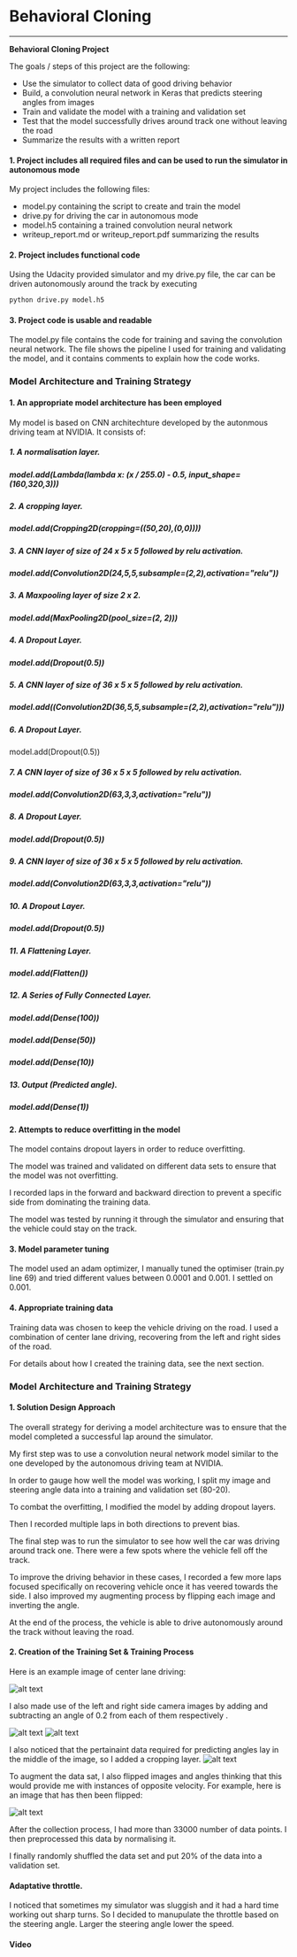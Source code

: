 # **Behavioral Cloning** 
---

**Behavioral Cloning Project**

The goals / steps of this project are the following:
* Use the simulator to collect data of good driving behavior
* Build, a convolution neural network in Keras that predicts steering angles from images
* Train and validate the model with a training and validation set
* Test that the model successfully drives around track one without leaving the road
* Summarize the results with a written report


[//]: # (Image References)

[image1]: "./examples/center_2020_04_19_21_24_48_878.jpg" "Image Visualization"
[image2]: ./examples/center_2020_04_19_21_24_48_878_cropped.jpg "Cropping"
[image3]: ./examples/center_2020_04_19_21_24_48_878_cropped_flipped.jpg "Flipped"
[image4]: ./examples/left_2020_04_19_21_24_48_878.jpg "Left"
[image5]: ./examples/right_2020_04_19_21_24_48_878.jpg "Right Image"

#### 1. Project includes all required files and can be used to run the simulator in autonomous mode

My project includes the following files:
* model.py containing the script to create and train the model
* drive.py for driving the car in autonomous mode
* model.h5 containing a trained convolution neural network 
* writeup_report.md or writeup_report.pdf summarizing the results

#### 2. Project includes functional code
Using the Udacity provided simulator and my drive.py file, the car can be driven autonomously around the track by executing 
```sh
python drive.py model.h5
```

#### 3. Project code is usable and readable

The model.py file contains the code for training and saving the convolution neural network. The file shows the pipeline I used for training and validating the model, and it contains comments to explain how the code works.

### Model Architecture and Training Strategy

#### 1. An appropriate model architecture has been employed

My model is based on CNN architechture developed by the autonmous driving team at NVIDIA.
It consists of:
##### 1. A normalisation layer.
##### model.add(Lambda(lambda x: (x / 255.0) - 0.5, input_shape=(160,320,3)))

##### 2. A cropping layer.
##### model.add(Cropping2D(cropping=((50,20),(0,0))))

##### 3. A CNN layer of size of 24 x 5 x 5 followed by relu activation.
##### model.add(Convolution2D(24,5,5,subsample=(2,2),activation="relu"))

##### 3. A Maxpooling layer of size 2 x 2.
##### model.add(MaxPooling2D(pool_size=(2, 2)))

##### 4. A Dropout Layer.
##### model.add(Dropout(0.5))

##### 5. A CNN layer of size of 36 x 5 x 5 followed by relu activation.
##### model.add((Convolution2D(36,5,5,subsample=(2,2),activation="relu")))

##### 6. A Dropout Layer.
model.add(Dropout(0.5))

##### 7. A CNN layer of size of 36 x 5 x 5 followed by relu activation.
##### model.add(Convolution2D(63,3,3,activation="relu"))

##### 8. A Dropout Layer.
##### model.add(Dropout(0.5))

##### 9. A CNN layer of size of 36 x 5 x 5 followed by relu activation.
##### model.add(Convolution2D(63,3,3,activation="relu"))

##### 10. A Dropout Layer.
##### model.add(Dropout(0.5))

##### 11. A Flattening Layer.
##### model.add(Flatten())

##### 12. A Series of Fully Connected Layer.
##### model.add(Dense(100))
##### model.add(Dense(50))
##### model.add(Dense(10))

##### 13. Output (Predicted angle).
##### model.add(Dense(1))


#### 2. Attempts to reduce overfitting in the model

The model contains dropout layers in order to reduce overfitting. 

The model was trained and validated on different data sets to ensure that the model was not overfitting.

I recorded laps in the forward and backward direction to prevent a specific side from dominating the training data.

The model was tested by running it through the simulator and ensuring that the vehicle could stay on the track.

#### 3. Model parameter tuning

The model used an adam optimizer, 
I manually tuned the optimiser (train.py line 69) and tried different values between 0.0001 and 0.001. I settled on 0.001.

#### 4. Appropriate training data

Training data was chosen to keep the vehicle driving on the road. I used a combination of center lane driving, recovering from the left and right sides of the road. 

For details about how I created the training data, see the next section. 

### Model Architecture and Training Strategy

#### 1. Solution Design Approach

The overall strategy for deriving a model architecture was to ensure that the model completed a successful lap around the simulator.

My first step was to use a convolution neural network model similar to the one developed by the autonomous driving team at NVIDIA.

In order to gauge how well the model was working, I split my image and steering angle data into a training and validation set (80-20).

To combat the overfitting, I modified the model by adding dropout layers.

Then I recorded multiple laps in both directions to prevent bias. 

The final step was to run the simulator to see how well the car was driving around track one. There were a few spots where the vehicle fell off the track.

To improve the driving behavior in these cases, I recorded a few more laps focused specifically on recovering vehicle once it has veered towards the side.
I also improved my augmenting process by flipping each image and inverting the angle.

At the end of the process, the vehicle is able to drive autonomously around the track without leaving the road.

#### 2. Creation of the Training Set & Training Process

Here is an example image of center lane driving:

![alt text][image1]

I also made use of the left and right side camera images by adding and subtracting an angle of 0.2 from each of them respectively .

![alt text][image4]
![alt text][image5]

I also noticed that the pertainaint data required for predicting angles lay in the middle of the image, so I added a cropping layer.
![alt text][image2]

To augment the data sat, I also flipped images and angles thinking that this would provide me with instances of opposite velocity. For example, here is an image that has then been flipped:

![alt text][image3]

After the collection process, I had more than 33000 number of data points. I then preprocessed this data by normalising it.


I finally randomly shuffled the data set and put 20% of the data into a validation set. 

#### Adaptative throttle.
I noticed that sometimes my simulator was sluggish and it had a hard time working out sharp turns. So I decided to manupulate the throttle based on the steering angle. Larger the steering angle lower the speed.

#### Video

